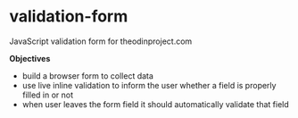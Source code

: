 # validation-form

JavaScript validation form for theodinproject.com

**Objectives**

- build a browser form to collect data
- use live inline validation to inform the user whether a field is properly filled in or not
- when user leaves the form field it should automatically validate that field

